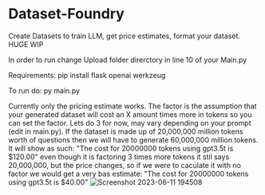 # Dataset-Foundry
Create Datasets to train LLM, get price estimates, format your dataset. HUGE WIP

In order to run change Upload folder direrctory in line 10 of your Main.py

Requirements:
pip install flask openai werkzeug

To run do: py main.py

Currently only the pricing estimate works. The factor is the assumption that your generated dataset will cost an X amount times more in tokens so you can set the factor. Lets do 3 for now, may vary depending on your prompt (edit in main.py). If the dataset is made up of 20,000,000 million tokens worth of questions then we will have to generate 60,000,000 million tokens. It will show as such: "The cost for 20000000 tokens using gpt3.5t is $120.00" even though it is factoring 3 times more tokens it stil says 20,000,000, but the price changes, so if we were to caculate it with no factor we would get a very bas estimate: "The cost for 20000000 tokens using gpt3.5t is $40.00"
![Screenshot 2023-06-11 194508](https://github.com/NickWithBotronics/Dataset-Foundry/assets/122953474/d0d162b7-c97c-4d46-8a10-af6f6aa2dcea)
